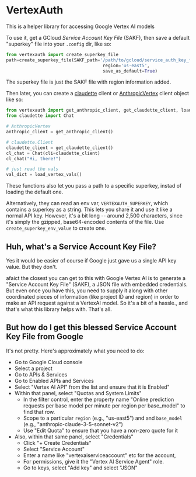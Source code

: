 # VertexAuth

This is a helper library for accessing Google Vertex AI models

To use it, get a GCloud _Service Account Key File_ (SAKF), then save a default "superkey" file into your `.config` dir, like so:

``` python
from vertexauth import create_superkey_file
path=create_superkey_file(SAKF_path='/path/to/gcloud/service_auth_key_file.json',
                                     region='us-east5',
                                     save_as_default=True)
```

The superkey file is just the SAKF file with region information added.

Then later, you can create a [claudette](https://claudette.answer.ai/) client or [AnthropicVertex](https://docs.anthropic.com/en/api/claude-on-vertex-ai) client object like so:

``` python
from vertexauth import get_anthropic_client, get_claudette_client, load_vertex_vals
from claudette import Chat

# AnthropicVertex
anthropic_client = get_anthropic_client()

# claudette.Client
claudette_client = get_claudette_client()
cl_chat = Chat(cli=claudette_client)
cl_chat("Hi, there!")

# just read the vals
val_dict = load_vertex_vals()
```

These functions also let you pass a path to a specific superkey, instad of loading the default one.

Alternatively, they can read an env var, `VERTEXAUTH_SUPERKEY`, which contains a superkey as a string. This lets you share it and use it like a normal API key. However, it's a bit long -- around 2,500 characters, since it's simply the gzipped, base64-encoded contents of the file. Use `create_superkey_env_value` to create one.

## Huh, what's a Service Account Key File?

Yes it would be easier of course if Google just gave us a single API key value. But they don't.

afaict the closest you can get to this with Google Vertex AI is to generate a "Service Account Key File" (SAKF), a JSON file with embedded credentials. But even once you have this, you need to supply it along with other coordinated pieces of information (like project ID and region) in order to make an API request against a VertexAI model. So it's a bit of a hassle., and that's what this library helps with. That's all.

## But how do I get this blessed Service Account Key File from Google

It's not pretty. Here's approximately what you need to do:

- Go to Google Cloud console
- Select a project
- Go to APIs & Services
- Go to Enabled APIs and Services
- Select "Vertex AI API" from the list and ensure that it is Enabled"
- Within that panel, select "Quotas and System Limits"
    - In the filter control, enter the property name "Online
      prediction requests per base model per minute per region per
      base_model" to find that row.
    - Scope to a particular `region` (e.g., "us-east5") and and
      `base_model` (e.g., "anthropic-claude-3-5-sonnet-v2")
    - Use "Edit Quota" to ensure that you have a non-zero quote for it
- Also, within that same panel, select "Credentials"
    - Click "+ Create Credentials"
    - Select "Service Account" 
    - Enter a name like "vertexaiserviceaccount" etc for the account, 
    - For permissions, give it the "Vertex AI Service Agent" role.
    - Go to keys, select "Add key" and select "JSON"


